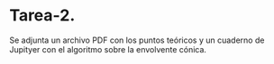 # Tarea-2.

Se adjunta un archivo PDF con los puntos teóricos y un cuaderno de Jupityer con el algoritmo sobre la envolvente cónica.

